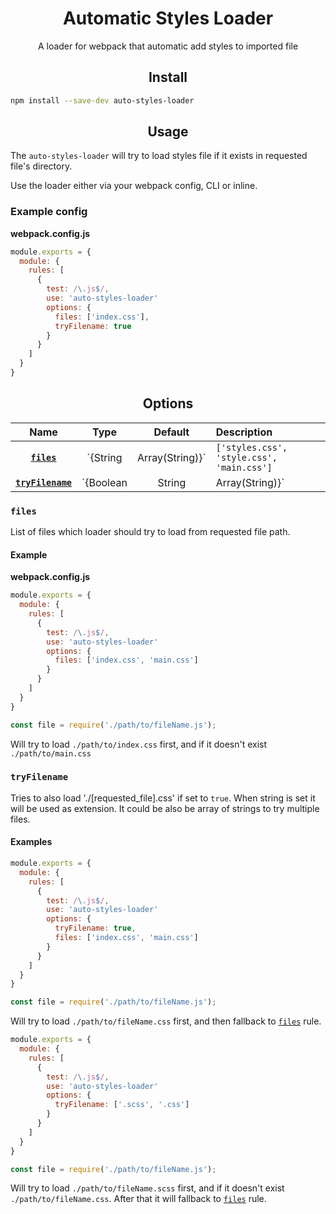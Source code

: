 <div align="center">
  <h1>Automatic Styles Loader</h1>
  <p>A loader for webpack that automatic add styles to imported file</p>
</div>

<h2 align="center">Install</h2>

```bash
npm install --save-dev auto-styles-loader
```

<h2 align="center">Usage</h2>

The `auto-styles-loader` will try to load styles file if it exists in requested file's directory.

Use the loader either via your webpack config, CLI or inline.

### Example config

**webpack.config.js**
```js
module.exports = {
  module: {
    rules: [
      {
        test: /\.js$/,
        use: 'auto-styles-loader'
        options: {
          files: ['index.css'],
          tryFilename: true
        }
      }
    ]
  }
}
```

<h2 align="center">Options</h2>

|Name|Type|Default|Description|
|:--:|:--:|:-----:|:----------|
|**[`files`](#files)**|`{String|Array(String)}`|`['styles.css', 'style.css', 'main.css']`| Files which should be tried to load|
|**[`tryFilename`](#tryFilename)**|`{Boolean|String|Array(String)}`|`false`|Should it try to load styles file based on requested file name|

### `files`
List of files which loader should try to load from requested file path.

#### Example
**webpack.config.js**
```js
module.exports = {
  module: {
    rules: [
      {
        test: /\.js$/,
        use: 'auto-styles-loader'
        options: {
          files: ['index.css', 'main.css']
        }
      }
    ]
  }
}
```
```js
const file = require('./path/to/fileName.js');
```
Will try to load `./path/to/index.css` first, and if it doesn't exist `./path/to/main.css`

### `tryFilename`

Tries to also load './[requested_file].css' if set to `true`.
When string is set it will be used as extension. It could be also be array of strings to try multiple files.

#### Examples
```js
module.exports = {
  module: {
    rules: [
      {
        test: /\.js$/,
        use: 'auto-styles-loader'
        options: {
          tryFilename: true,
          files: ['index.css', 'main.css']
        }
      }
    ]
  }
}
```
```js
const file = require('./path/to/fileName.js');
```
Will try to load `./path/to/fileName.css` first, and then fallback to [`files`](#files) rule.

```js
module.exports = {
  module: {
    rules: [
      {
        test: /\.js$/,
        use: 'auto-styles-loader'
        options: {
          tryFilename: ['.scss', '.css']
        }
      }
    ]
  }
}
```
```js
const file = require('./path/to/fileName.js');
```
Will try to load `./path/to/fileName.scss` first, and if it doesn't exist `./path/to/fileName.css`. After that it will fallback to [`files`](#files) rule.
